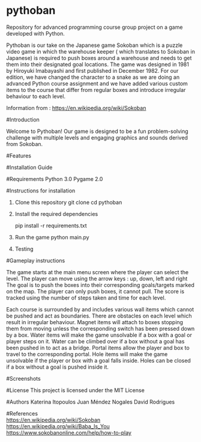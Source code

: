 # pythoban
Repository for advanced programming course group project on a game developed with Python.

Pythoban is our take on the Japanese game Sokoban which is a puzzle video game in which the warehouse keeper ( which translates to Sokoban in Japanese) is required to push boxes around a warehouse and needs to get them into their designated goal locations. The game was designed in 1981 by Hiroyuki Imabayashi and first published in December 1982. For our edition, we have changed the character to a snake as we are doing an advanced Python course assignment and we have added various custom items to the course that differ from regular boxes and introduce irregular behaviour to each level. 

Information from : https://en.wikipedia.org/wiki/Sokoban

#Introduction 

Welcome to Pythoban! Our game is designed to be a fun problem-solving challenge with multiple levels and engaging graphics and sounds derived from Sokoban.

#Features


#Installation Guide 

#Requirements 
Python 3.0
Pygame 2.0

#Instructions for installation

1. Clone this repository
   git clone <enter url for our repo>
   cd pythoban 
   
2. Install the required dependencies
   
   pip install -r requirements.txt
   
3. Run the game
   python main.py
   
4. Testing 
   
   

#Gameplay instructions

The game starts at the main menu screen where the player can select the level.
The player can move using the arrow keys : up, down, left and right
The goal is to push the boxes into their corresponding goals/targets marked on the map. 
The player can only push boxes, it cannot pull. 
The score is tracked using the number of steps taken and time for each level. 

Each course is surrounded by and includes various wall items which cannot be pushed and act as boundaries. 
There are obstacles on each level which result in irregular behaviour. 
Magnet items will attach to boxes stopping them from moving unless the corresponding switch has been pressed down by a box. 
Water items will make the game unsolvable if a box with a goal or player steps on it. Water can be climbed over if a box without a goal has been pushed in to act as a bridge. 
Portal items allow the player and box to travel to the corresponding portal. 
Hole items will make the game unsolvable if the player or box with a goal falls inside. Holes can be closed if a box without a goal is pushed inside it. 


#Screenshots 

#License 
This project is licensed under the MIT License 

#Authors 
Katerina Itopoulos
Juan Méndez Nogales
David Rodrigues

#References  
https://en.wikipedia.org/wiki/Sokoban
https://en.wikipedia.org/wiki/Baba_Is_You
https://www.sokobanonline.com/help/how-to-play


